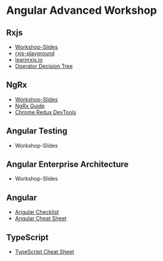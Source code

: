 # Angular Advanced Workshop

## Rxjs

- [Workshop-Slides](http://bit.ly/34plyOB)
- [rxjs-playground](https://rxjs-playground.github.io/#/)
- [learnrxjs.io](https://www.learnrxjs.io/operators/)
- [Operator Decision Tree](https://rxjs-dev.firebaseapp.com/operator-decision-tree)

## NgRx

- [Workshop-Slides](http://bit.ly/3qeIjh4)
- [NgRx Guide](https://ngrx.io/)
- [Chrome Redux DevTools](https://chrome.google.com/webstore/detail/redux-devtools/)

## Angular Testing

- Workshop-Slides

## Angular Enterprise Architecture

- Workshop-Slides

## Angular

- [Angular Checklist](https://angular-checklist.io/default/checklist/architecture)
- [Angular Cheat Sheet](https://angular.io/docs/ts/latest/guide/cheatsheet.html)

## TypeScript

- [TypeScript Cheat Sheet](https://devhints.io/typescript)



